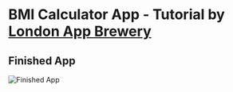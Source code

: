 # BMI Calculator App - Tutorial by [London App Brewery](https://github.com/londonappbrewery)

## Finished App

![Finished App](https://github.com/londonappbrewery/Images/blob/master/bmi-calc-demo.gif)